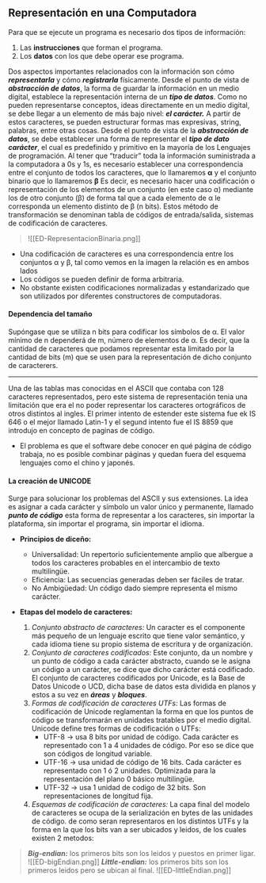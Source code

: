 ## Representación en una Computadora
Para que se ejecute un programa es necesario dos tipos de información:

1. Las **instrucciones** que forman el programa.
2. Los **datos** con los que debe operar ese programa.

Dos aspectos importantes relacionados con la información son cómo ***representarla*** y cómo ***registrarla*** físicamente. Desde el punto de vista de ***abstracción de datos***, la forma de guardar la información en un medio digital, establece la representación interna de un ***tipo de datos***.
Como no pueden representarse conceptos, ideas directamente en un medio digital, se debe llegar a un elemento de más bajo nivel: ***el carácter.*** A partir de estos caracteres, se pueden estructurar formas mas expresivas, string, palabras, entre otras cosas.
Desde el punto de vista de la ***abstracción de datos***, se debe establecer una forma de representar el ***tipo de dato carácter***, el cual es predefinido y primitivo en la mayoría de los Lenguajes de programación.
Al tener que “traducir” toda la información suministrada a la computadora a 0s y 1s, es necesario establecer una correspondencia entre el conjunto de todos los caracteres, que lo llamaremos **α** y el conjunto binario que lo llamaremos **β**
Es decir, es necesario hacer una codificación o representación de los elementos de un conjunto (en este caso α) mediante los de otro conjunto (β) de forma tal que a cada elemento de α le corresponda un elemento distinto de β (n bits).
Estos método de transformación se denominan tabla de códigos de entrada/salida, sistemas de codificación de caracteres.

> ![[ED-RepresentacionBinaria.png]]

- Una codificación de caracteres es una correspondencia entre los conjuntos α y β, tal como vemos en la imagen la relación es en ambos lados
- Los códigos se pueden definir de forma arbitraria.
- No obstante existen codificaciones normalizadas y estandarizado que son utilizados por diferentes constructores de computadoras.

#### Dependencia del tamaño
Supóngase que se utiliza n bits para codificar los símbolos de α. El valor mínimo de n dependerá de m, número de elementos de α. Es decir, que la cantidad de caracteres que podamos representar esta limitado por la cantidad de bits (m) que se usen para la representación de dicho conjunto de caracterers.

---

Una de las tablas mas conocidas en el ASCII que contaba con 128 caracteres representados, pero este sistema de representación tenia una limitación que era el no poder representar los caracteres ortográficos de otros distintos al ingles.
El primer intento de estender este sistema fue ek IS 646 o el mejor llamado Latin-1 y el segund intento fue el IS 8859 que introdujo en concepto de paginas de código.

- El problema es que el software debe conocer en qué página de código trabaja, no es posible combinar páginas y quedan fuera del esquema lenguajes como el chino y japonés.

#### La creación de UNICODE
Surge para solucionar los problemas del ASCII y sus extensiones. La idea es asignar a cada carácter y símbolo un valor único y permanente, llamado ***punto de código*** esta forma de representar a los caracteres, sin importar la plataforma, sin importar el programa, sin importar el idioma.

- **Principios de diceño:**
	- Universalidad: Un repertorio suficientemente amplio que albergue a todos los caracteres probables en el intercambio de texto multilingüe.
	- Eficiencia: Las secuencias generadas deben ser fáciles de tratar.
	- No Ambigüedad: Un código dado siempre representa el mismo carácter.

- **Etapas del modelo de caracteres:**
	1. *Conjunto abstracto de caracteres:* Un caracter es el componente más pequeño de un lenguaje escrito que tiene valor semántico, y cada idioma tiene su propio sistema de escritura y de organización.
	2. *Conjunto de caracteres codificados:* Este conjunto, da un nombre y un punto de código a cada carácter abstracto, cuando se le asigna un código a un carácter, se dice que dicho carácter está codificado. El conjunto de caracteres codificados por Unicode, es la Base de Datos Unicode o UCD, dicha base de datos esta dividida en planos y estos a su vez en ***áreas*** y ***bloques***.
	3. *Formas de codificación de caracteres UTFs:* Las formas de codificación de Unicode reglamentan la forma en que los puntos de código se transformarán en unidades tratables por el medio digital. Unicode define tres formas de codificación o UTFs:
		- UTF-8 -> usa 8 bits por unidad de código. Cada carácter es representado con 1 a 4 unidades de código. Por eso se dice que son códigos de longitud variable.
		- UTF-16 -> usa unidad de código de 16 bits. Cada carácter es representado con 1 ó 2 unidades. Optimizada para la representación del plano 0 básico multilingüe.
		- UTF-32 -> usa 1 unidad de codigo de 32 bits. Son representaciones de longitud fija.
	4. *Esquemas de codificación de caracteres:* La capa final del modelo de caracteres se ocupa de la serialización en bytes de las unidades de código. de como seran representaros en los distintos UTFs y la forma en la que los bits van a ser ubicados y leidos, de los cuales existen 2 metodos:

>***Big-endian:*** los primeros bits son los leidos y puestos en primer ligar.
> ![[ED-bigEndian.png]]
***Little-endian:*** los primeros bits son los primeros leidos pero se ubican al final.
>![[ED-littleEndian.png]]

